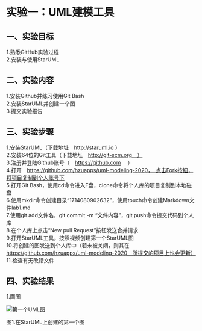 # 实验一：UML建模工具

## 一、实验目标

1.熟悉GitHub实验过程  
2.安装与使用StarUML  

## 二、实验内容

1.安装Github并练习使用Git Bash  
2.安装StarUML并创建一个图  
3.提交实验报告  

## 三、实验步骤

1.安装StarUML（下载地址　http://staruml.io ）  
2.安装64位的Git工具（下载地址　http://git-scm.org　）  
3.注册并登陆Github账号（　https://github.com 　）   
4.打开　https://github.com/hzuapps/uml-modeling-2020，　点击Fork按钮，将项目复制到个人账号下  
5.打开Git Bash，使用cd命令进入F盘，clone命令将个人库的项目复制到本地磁盘   
6.使用mkdir命令创建目录“1714080902632”，使用touch命令创建Markdown文件lab1.md  
7.使用git add文件名，git commit -m “文件内容”，git push命令提交代码到个人库  
8.在个人库上点击“New pull Request”按钮发送合并请求  
9.打开StarUML工具，按照视频创建第一个StarUML图  
10.将创建的图发送到个人库中（若未被关闭，则其在　https://github.com/hzuapps/uml-modeling-2020　所提交的项目上也会更新）  
11.检查有无改错文件  

## 四、实验结果

1.画图

![第一个UML图](./model1.jpg)

图1.在StarUML上创建的第一个图
